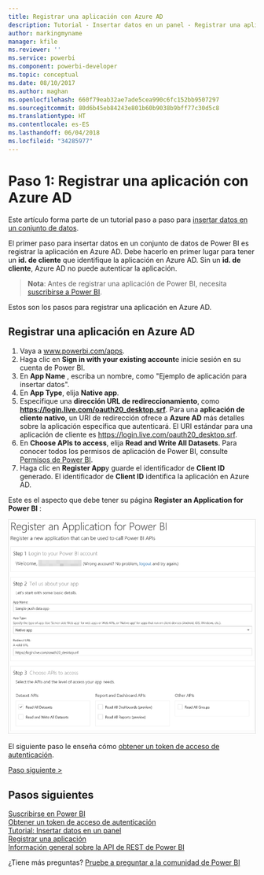 ```yaml
---
title: Registrar una aplicación con Azure AD
description: Tutorial - Insertar datos en un panel - Registrar una aplicación con Azure AD
author: markingmyname
manager: kfile
ms.reviewer: ''
ms.service: powerbi
ms.component: powerbi-developer
ms.topic: conceptual
ms.date: 08/10/2017
ms.author: maghan
ms.openlocfilehash: 660f79eab32ae7ade5cea990c6fc152bb9507297
ms.sourcegitcommit: 80d6b45eb84243e801b60b9038b9bff77c30d5c8
ms.translationtype: HT
ms.contentlocale: es-ES
ms.lasthandoff: 06/04/2018
ms.locfileid: "34285977"
---
```

# <a name="step-1-register-an-app-with-azure-ad"></a>Paso 1: Registrar una aplicación con Azure AD
Este artículo forma parte de un tutorial paso a paso para [insertar datos en un conjunto de datos](walkthrough-push-data.md).

El primer paso para insertar datos en un conjunto de datos de Power BI es registrar la aplicación en Azure AD. Debe hacerlo en primer lugar para tener un **id. de cliente** que identifique la aplicación en Azure AD. Sin un **id. de cliente**, Azure AD no puede autenticar la aplicación.

> **Nota**: Antes de registrar una aplicación de Power BI, necesita [suscribirse a Power BI](create-an-azure-active-directory-tenant.md).
> 
> 

Estos son los pasos para registrar una aplicación en Azure AD.

## <a name="register-an-app-in-azure-ad"></a>Registrar una aplicación en Azure AD
1. Vaya a www.powerbi.com/apps.
2. Haga clic en **Sign in with your existing account**e inicie sesión en su cuenta de Power BI.
3. En **App Name** , escriba un nombre, como "Ejemplo de aplicación para insertar datos".
4. En **App Type**, elija **Native app**.
5. Especifique una **dirección URL de redireccionamiento**, como **https://login.live.com/oauth20_desktop.srf**. Para una **aplicación de cliente nativo**, un URI de redirección ofrece a **Azure AD** más detalles sobre la aplicación específica que autenticará. El URI estándar para una aplicación de cliente es https://login.live.com/oauth20_desktop.srf.
6. En **Choose APIs to access**, elija **Read and Write All Datasets**. Para conocer todos los permisos de aplicación de Power BI, consulte [Permisos de Power BI](power-bi-permissions.md).
7. Haga clic en **Register App**y guarde el identificador de **Client ID** generado. El identificador de **Client ID** identifica la aplicación en Azure AD.

Este es el aspecto que debe tener su página **Register an Application for Power BI** :

![](media/walkthrough-push-data-register-app-with-azure-ad/powerbi-developer-sample-register-app.png)

El siguiente paso le enseña cómo [obtener un token de acceso de autenticación](walkthrough-push-data-get-token.md).

[Paso siguiente >](walkthrough-push-data-get-token.md)

## <a name="next-steps"></a>Pasos siguientes
[Suscribirse en Power BI](create-an-azure-active-directory-tenant.md)  
[Obtener un token de acceso de autenticación](walkthrough-push-data-get-token.md)  
[Tutorial: Insertar datos en un panel](walkthrough-push-data.md)  
[Registrar una aplicación](register-app.md)  
[Información general sobre la API de REST de Power BI](overview-of-power-bi-rest-api.md)  

¿Tiene más preguntas? [Pruebe a preguntar a la comunidad de Power BI](http://community.powerbi.com/)

